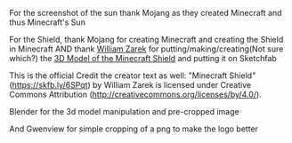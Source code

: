 For the screenshot of the sun thank Mojang as they created Minecraft and thus Minecraft's Sun

For the Shield, thank Mojang for creating Minecraft and creating the Shield in Minecraft
  AND thank [William Zarek](https://sketchfab.com/bugbilly) for putting/making/creating(Not sure which?) the [3D Model of the Minecraft Shield](https://sketchfab.com/3d-models/minecraft-shield-81b8af03223a4e72a39dbb0194d2d971) and putting it on Sketchfab

  This is the official Credit the creator text as well: "Minecraft Shield" (https://skfb.ly/6SPqt) by William Zarek is licensed under Creative Commons Attribution (http://creativecommons.org/licenses/by/4.0/).

Blender for the 3d model manipulation and pre-cropped image

And Gwenview for simple cropping of a png to make the logo better
